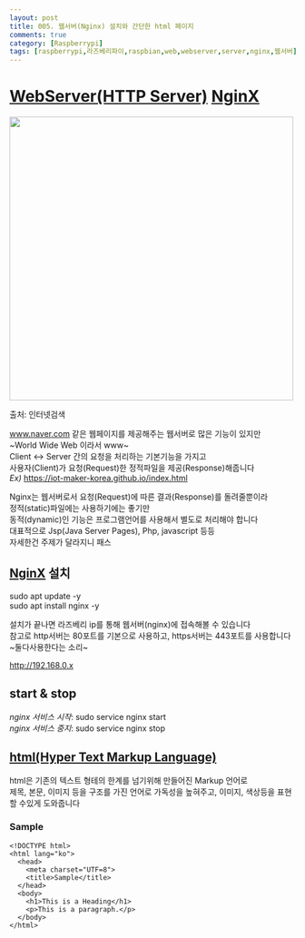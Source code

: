 ```yaml
---
layout: post
title: 005. 웹서버(Nginx) 설치와 간단한 html 페이지
comments: true
category: [Raspberrypi]
tags: [raspberrypi,라즈베리파이,raspbian,web,webserver,server,nginx,웹서버]
---
```


# [WebServer(HTTP Server)][2] [NginX][1]

<img src="https://i2.ruliweb.com/img/19/11/13/16e64fc02c74eacb4.jpg" width="500">

출처: 인터넷검색   

www.naver.com 같은 웹페이지를 제공해주는 웹서버로 많은 기능이 있지만   
~World Wide Web 이라서 www~   
Client <-> Server 간의 요청을 처리하는 기본기능을 가지고   
사용자(Client)가 요청(Request)한 정적파일을 제공(Response)해줍니다   
_Ex)_ https://iot-maker-korea.github.io/index.html

Nginx는 웹서버로서 요청(Request)에 따른 결과(Response)를 돌려줄뿐이라   
정적(static)파일에는 사용하기에는 좋기만    
동적(dynamic)인 기능은 프로그램언어를 사용해서 별도로 처리해야 합니다   
대표적으로 Jsp(Java Server Pages), Php, javascript 등등   
자세한건 주제가 달라지니 패스   

## [NginX][1] 설치

  sudo apt update -y   
  sudo apt install nginx -y   

설치가 끝나면 라즈베리 ip를 통해 웹서버(nginx)에 접속해볼 수 있습니다   
참고로 http서버는 80포트를 기본으로 사용하고, https서버는 443포트를 사용합니다   
~둘다사용한다는 소리~   

http://192.168.0.x

## start & stop

_nginx 서비스 시작_: sudo service nginx start   
_nginx 서비스 중지_: sudo service nginx stop   

## [html(Hyper Text Markup Language)][3]

html은 기존의 텍스트 형테의 한계를 넘기위해 만들어진 Markup 언어로   
제목, 본문, 이미지 등을 구조를 가진 언어로 가독성을 높혀주고, 이미지, 색상등을 표현할 수있게 도와줍니다

### Sample

<pre><code>&lt;!DOCTYPE html>
&lt;html lang="ko">
  &lt;head>
    &lt;meta charset="UTF=8">
    &lt;title>Sample&lt;/title>
  &lt;/head>
  &lt;body>
    &lt;h1>This is a Heading&lt;/h1>
    &lt;p>This is a paragraph.&lt;/p>
  &lt;/body>
&lt;/html></code></pre>

[1]: https://www.nginx.com/
[2]: https://ko.wikipedia.org/wiki/%EC%9B%94%EB%93%9C_%EC%99%80%EC%9D%B4%EB%93%9C_%EC%9B%B9
[3]: https://ko.wikipedia.org/wiki/HTML
